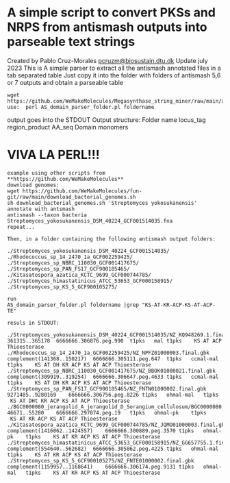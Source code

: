 # A simple script to convert PKSs and NRPS from antismash outputs into parseable text strings
Created by Pablo Cruz-Morales
pcruzm@biosustain.dtu.dk
Update july 2023
This is  A simple parser to extract all the antismash annotated files in a tab separated table 
Just copy it into the folder with folders of antismash 5,6 or 7 outputs and obtain a parseable table 

    wget  https://github.com/WeMakeMolecules/Megasynthase_string_miner/raw/main/antismash_domain_parser.pl
    use:  perl AS_domain_parser_folder.pl foldername

output goes into the STDOUT
Output structure: 
Folder name locus_tag region_product  AA_seq Domain monomers
# VIVA LA PERL!!!

    example using other scripts from **https://github.com/WeMakeMolecules**
    download genomes: 
    wget https://github.com/WeMakeMolecules/fun-git/raw/main/download_bacterial_genomes.sh
    sh download_bacterial_genomes.sh 'Streptomyces yokosukanensis'
    annotate with antsmash
    antismash --taxon bacteria Streptomyces_yokosukanensis_DSM_40224_GCF001514035.fna
    repeat...

    Then, in a folder containing the following antismash output folders:
    
    ./Streptomyces_yokosukanensis_DSM_40224_GCF001514035/
    ./Rhodococcus_sp_14_2470_1a_GCF002259425/
    ./Streptomyces_sp_NBRC_110030_GCF001417675/
    ./Streptomyces_sp_PAN_FS17_GCF900105465/
    ./Kitasatospora_azatica_KCTC_9699_GCF000744785/
    ./Streptomyces_himastatinicus_ATCC_53653_GCF000158915/
    ./Streptomyces_sp_KS_5_GCF900105275/

    run
    AS_domain_parser_folder.pl foldername |grep "KS-AT-KR-ACP-KS-AT-ACP-TE"

    resuls in STDOUT:

    ./Streptomyces_yokosukanensis_DSM_40224_GCF001514035/NZ_KQ948269.1.final.gbk	361315..365178	6666666.306876.peg.990	t1pks	mal	t1pks	 KS AT ACP Thioesterase
    ./Rhodococcus_sp_14_2470_1a_GCF002259425/NZ_NPFZ01000003.final.gbk	complement(141368..150217)	6666666.305111.peg.647	t1pks	ccmal-mal	t1pks	 KS AT DH KR ACP KS AT ACP Thioesterase
    ./Streptomyces_sp_NBRC_110030_GCF001417675/NZ_BBOK01000021.final.gbk	complement(309919..319254)	6666666.306647.peg.4633	t1pks	ccmal-mal	t1pks	 KS AT DH KR ACP KS AT ACP Thioesterase
    ./Streptomyces_sp_PAN_FS17_GCF900105465/NZ_FNTN01000002.final.gbk	9271485..9280169	6666666.306756.peg.8226	t1pks	ohmal-mal	t1pks	 KS AT DHt KR ACP KS AT ACP Thioesterase
    ./BGC0000080_jerangolid_A_jerangolid_D_Sorangium_cellulosum/BGC0000080.1.final.gbk	46671..55280	6666666.297074.peg.19	t1pks	ohmal-pk	t1pks	 KS AT KR ACP KS AT ACP Thioesterase
    ./Kitasatospora_azatica_KCTC_9699_GCF000744785/NZ_JQMO01000003.final.gbk	complement(1416062..1424557)	6666666.300889.peg.3570	t1pks	ohmal-pk	t1pks	 KS AT KR ACP KS AT ACP Thioesterase
    ./Streptomyces_himastatinicus_ATCC_53653_GCF000158915/NZ_GG657755.1.final.gbk	complement(554640..562682)	6666666.305862.peg.4225	t1pks	ohmal-mal	t1pks	 KS AT KR ACP KS AT ACP Thioesterase
    ./Streptomyces_sp_KS_5_GCF900105275/NZ_FNTE01000002.final.gbk	complement(1159957..1168641)	6666666.306174.peg.9131	t1pks	ohmal-mal	t1pks	 KS AT KR ACP KS AT ACP Thioesterase


